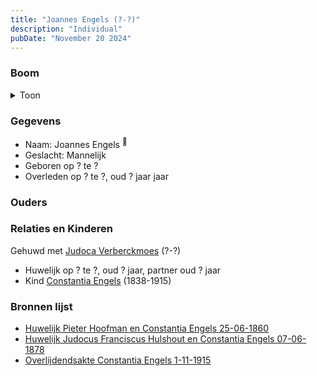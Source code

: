 ```yaml
---
title: "Joannes Engels (?-?)"
description: "Individual"
pubDate: "November 20 2024"
---
```


### Boom
<details><summary>Toon</summary>

![test](https://www.plantuml.com/plantuml/svg/hP8zRy8m48Pt_ueJ36q7f8IKbg88K51IqG4w85RasDTWnR6HxHH5YFzU5o90NTgXctLVptltUceTDQwk9B6bK3jgQ0KvPMLXTAtuJ4jjm1cgh4-XScGhE08JXaaylx7QkGOgh78qzXoo3Wrgr-oGt4nbabeB1m80YJOSpMehMAdGsZYkg53ZCKJaICWTl9zGbf1pI-TDK-Nh85K5Iji1Qc4U1Fr-19VERXfbWopnumyV0YK_GZpAQTviSksSnD4O9Z2voTcobd935TymewtDjP_V5Xslt9fhHc6Dnk_6oahZ3VmHe9ibQPH6_mDjcV5eZvmBLNmdJhGi28Bd9-XAKMnTWrBglITU6cPQUGkL4_J7VOBmJnBdYnM4msW8zm-GuATtJlqkEOJ5SWtXIpY0LqDflVTwMajwlLOnQSzq3RIRz5frX4nHSV_rlW00)
</details>

### Gegevens
- Naam: Joannes Engels <sup><a href="../s00024/" style="text-decoration:none" title="Huwelijk Pieter Hoofman en Constantia Engels 25-06-1860">:link:</a></sup>
- Geslacht: Mannelijk
- Geboren op ? te ? 
- Overleden op ? te ?, oud ? jaar jaar 

### Ouders

### Relaties en Kinderen

Gehuwd met [Judoca Verberckmoes](../i00224/) (?-?) 
- Huwelijk op ? te ?, oud ? jaar, partner oud ? jaar 
- Kind [Constantia Engels](../i00014/) (1838-1915)

### Bronnen lijst
- [Huwelijk Pieter Hoofman en Constantia Engels 25-06-1860](../s00024/)
- [Huwelijk Judocus Franciscus Hulshout en Constantia Engels 07-06-1878](../s00377/)
- [Overlijdendsakte Constantia Engels 1-11-1915](../s00027/)